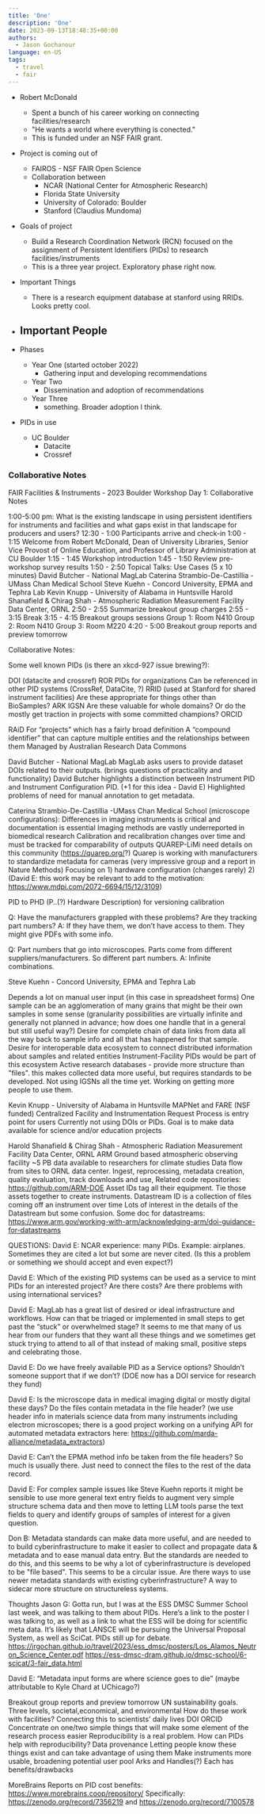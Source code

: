 ```yaml
---
title: 'One'
description: 'One'
date: 2023-09-13T18:48:35+00:00
authors:
  - Jason Gochanour
language: en-US
tags:
  - travel
  - fair
---
```


- Robert McDonald
  - Spent a bunch of his career working on connecting facilities/research
  - "He wants a world where everything is conected."
  - This is funded under an NSF FAIR grant.

- Project is coming out of
  - FAIROS - NSF FAIR Open Science
  - Collaboration between
    - NCAR (National Center for Atmospheric Research)
    - Florida State University
    - University of Colorado: Boulder
    - Stanford (Claudius Mundoma)

- Goals of project
  - Build a Research Coordination Network (RCN) focused on the assignment of Persistent Identifiers (PIDs) to research facilities/instruments
  - This is a three year project. Exploratory phase right now.

- Important Things
  - There is a research equipment database at stanford using RRIDs. Looks pretty cool.

- Important People
  -

- Phases
  - Year One (started october 2022)
    - Gathering input and developing recommendations
  - Year Two
    - Dissemination and adoption of recommendations
  - Year Three
    - something. Broader adoption I think.

- PIDs in use
  - UC Boulder
    - Datacite
    - Crossref

### Collaborative Notes

FAIR Facilities & Instruments - 2023 Boulder Workshop Day 1: Collaborative Notes

1:00-5:00 pm: What is the existing landscape in using persistent identifiers for instruments and facilities and what gaps exist in that landscape for producers and users?
12:30 - 1:00 Participants arrive and check-in
1:00 - 1:15 Welcome from Robert McDonald, Dean of University Libraries, Senior Vice Provost of Online Education, and Professor of Library Administration at CU Boulder
1:15 - 1:45 Workshop introduction
1:45 - 1:50 Review pre-workshop survey results
1:50 - 2:50 Topical Talks: Use Cases (5 x 10 minutes)
David Butcher - National MagLab
Caterina Strambio-De-Castillia -UMass Chan Medical School
Steve Kuehn - Concord University, EPMA and Tephra Lab
Kevin Knupp - University of Alabama in Huntsville
Harold Shanafield & Chirag Shah - Atmospheric Radiation Measurement Facility Data Center, ORNL
2:50 - 2:55 Summarize breakout group charges
2:55 - 3:15 Break
3:15 - 4:15 Breakout groups sessions
Group 1: Room N410
Group 2: Room N410
Group 3: Room M220
4:20 - 5:00 Breakout group reports and preview tomorrow

Collaborative Notes:

Some well known PIDs (is there an xkcd-927 issue brewing?):

DOI (datacite and crossref)
ROR
PIDs for organizations
Can be referenced in other PID systems (CrossRef, DataCite, ?)
RRID
(used at Stanford for shared instrument facilities)
Are these appropriate for things other than BioSamples?
ARK
IGSN
Are these valuable for whole domains? Or do the mostly get traction in projects with some committed champions?
ORCID

RAiD
For “projects” which has a fairly broad definition
A “compound identifier” that can capture multiple entities and the relationships between them
Managed by Australian Research Data Commons

David Butcher - National MagLab
MagLab asks users to provide dataset DOIs related to their outputs.  (brings questions of practicality and functionality)
David Butcher highlights a distinction between Instrument PID and Instrument Configuration PID. (+1 for this idea - David E)
Highlighted problems of need for manual annotation to get metadata.

Caterina Strambio-De-Castillia -UMass Chan Medical School (microscope configurations):
Differences in imaging instruments is critical and documentation is essential
Imaging methods are vastly underreported in biomedical research
Calibration and recalibration changes over time and must be tracked for comparability of outputs
QUAREP-LiMi need details on this community (<https://quarep.org/>?)
Quarep is working with manufacturers to standardize metadata for cameras (very impressive group and a report in Nature Methods)
Focusing on 1) hardware configuration (changes rarely) 2)
(David E: this work may be relevant to add to the motivation: <https://www.mdpi.com/2072-6694/15/12/3109>)

PID to PHD (P..(?) Hardware Description) for versioning calibration

Q: Have the manufacturers grappled with these problems? Are they tracking part numbers?
A: If they have them, we don’t have access to them. They might give PDFs with some info.

Q: Part numbers that go into microscopes. Parts come from different suppliers/manufacturers. So different part numbers.
A: Infinite combinations.

Steve Kuehn - Concord University, EPMA and Tephra Lab

Depends a lot on manual user input (in this case in spreadsheet forms)
One sample can be an agglomeration of many grains that might be their own samples in some sense (granularity possibilities are virtually infinite and generally not planned in advance; how does one handle that in a general but still useful way?)
Desire for complete chain of data links from data all the way back to sample info and all that has happened for that sample.
Desire for interoperable data ecosystem to connect distributed information about samples and related entities Instrument-Facility PIDs would be part of this ecosystem
Active research databases - provide more structure than "files". this makes collected data more useful, but requires standards to be developed.
Not using IGSNs all the time yet.  Working on getting more people to use them.

Kevin Knupp - University of Alabama in Huntsville
MAPNet and FARE (NSF funded)
Centralized Facility and Instrumentation Request Process is entry point for users
Currently not using DOIs or PIDs.
Goal is to make data available for science and/or education projects

Harold Shanafield & Chirag Shah - Atmospheric Radiation Measurement Facility Data Center, ORNL
ARM Ground based atmospheric observing facility
~5 PB data available to researchers for climate studies
Data flow from sites to ORNL data center. Ingest, reprocessing, metadata creation, quality evaluation, track downloads and use,
Related code repositories: <https://github.com/ARM-DOE>
Asset IDs tag all their equipment.  Tie those assets together to create instruments.
Datastream ID is a collection of files coming off an instrument over time
Lots of interest in the details of the Datastream but some confusion.
Some doc for datastreams: <https://www.arm.gov/working-with-arm/acknowledging-arm/doi-guidance-for-datastreams>

QUESTIONS:
David E: NCAR experience:  many PIDs. Example: airplanes.  Sometimes they are cited a lot but some are never cited. (Is this a problem or something we should accept and even expect?)

David E: Which of the existing PID systems can be used as a service to mint PIDs for an interested project?  Are there costs? Are there problems with using international services?

David E: MagLab has a great list of desired or ideal infrastructure and workflows. How can that be triaged or implemented in small steps to get past the “stuck” or overwhelmed stage?  It seems to me that many of us hear from our funders that they want all these things and we sometimes get stuck trying to attend to all of that instead of making small, positive steps and celebrating those.

David E: Do we have freely available PID as a Service options?  Shouldn’t someone support that if we don’t? (DOE now has a DOI service for research they fund)

David E: Is the microscope data in medical imaging digital or mostly digital these days? Do the files contain metadata in the file header? (we use header info in materials science data from many instruments including electron microscopes; there is a good project working on a unifying API for automated metadata extractors here: <https://github.com/marda-alliance/metadata_extractors>)

David E: Can’t the EPMA method info be taken from the file headers?  So much is usually there.  Just need to connect the files to the rest of the data record.

David E: For complex sample issues like Steve Kuehn reports it might be sensible to use more general text entry fields to augment very simple structure schema data and then move to letting LLM tools parse the text fields to query and identify groups of samples of interest for a given question.

Don B: Metadata standards can make data more useful, and are needed to to build cyberinfrastructure to make it easier to collect and propagate data & metadata and to ease manual data entry. But the standards are needed to do this, and this seems to be why a lot of cyberinfrastructure is developed to be "file based". This seems to be a circular issue. Are there ways to use newer metadata standards with existing cyberinfrastructure? A way to sidecar more structure on structureless systems.

Thoughts
Jason G: Gotta run, but I was at the ESS DMSC Summer School last week, and was talking to them about PIDs. Here’s a link to the poster I was talking to, as well as a link to what the ESS will be doing for scientific meta data. It’s likely that LANSCE will be pursuing the Universal Proposal System, as well as SciCat. PIDs still up for debate.
<https://jrgochan.github.io/travel/2023/ess_dmsc/posters/Los_Alamos_Neutron_Science_Center.pdf>
<https://ess-dmsc-dram.github.io/dmsc-school/6-scicat/3-fair_data.html>

David E: “Metadata input forms are where science goes to die” (maybe attributable to Kyle Chard at UChicago?)

Breakout group reports and preview tomorrow
UN sustainability goals. Three levels, societal,economical, and environmental
How do these work with facilities?
Connecting this to scientists’ daily lives
DOI
ORCID
Concentrate on one/two simple things that will make some element of the research process easier
Reproducibility is a real problem. How can PIDs help with reproducibility?
Data provenance
Letting people know these things exist and can take advantage of using them
Make instruments more usable, broadening potential user pool
Arks and Handles(?) Each has benefits/drawbacks

MoreBrains Reports on PID cost benefits: <https://www.morebrains.coop/repository/>
Specifically: <https://zenodo.org/record/7356219> and <https://zenodo.org/record/7100578>
